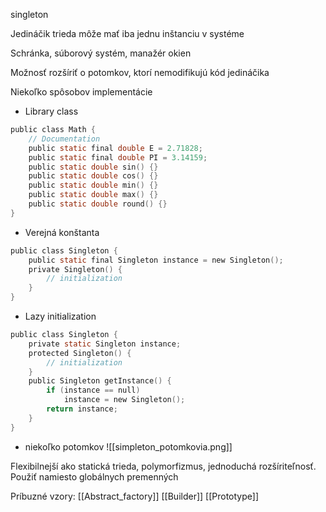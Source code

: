 singleton

Jedináčik
trieda môže mať iba jednu inštanciu v systéme

Schránka, súborový systém, manažér okien

Možnosť rozšíriť o potomkov, ktorí nemodifikujú kód jedináčika

Niekoľko spôsobov implementácie
- Library class
```c
public class Math { 
    // Documentation 
	public static final double E = 2.71828;
	public static final double PI = 3.14159; 
	public static double sin() {} 
	public static double cos() {} 
	public static double min() {} 
	public static double max() {} 
	public static double round() {}
}
```
- Verejná konštanta
```c
public class Singleton { 
	public static final Singleton instance = new Singleton();
	private Singleton() { 
		// initialization 
	} 
}
```
- Lazy initialization
```c
public class Singleton { 
	private static Singleton instance;
	protected Singleton() {
		// initialization 
	}
	public Singleton getInstance() {
		if (instance == null)
			instance = new Singleton();
		return instance; 
	} 
}
```
- niekoľko potomkov
![[simpleton_potomkovia.png]]

Flexibilnejší ako statická trieda, polymorfizmus, jednoduchá rozšíriteľnosť.
Použiť namiesto globálnych premenných

Príbuzné vzory:
[[Abstract_factory]]
[[Builder]]
[[Prototype]]


